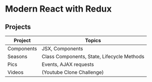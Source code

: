 # Modern React with Redux

## Projects

| Project    | Topics                                     |
| ---------- | ------------------------------------------ |
| Components | JSX, Components                            |
| Seasons    | Class Components, State, Lifecycle Methods |
| Pics       | Events, AJAX requests                      |
| Videos     | (Youtube Clone Challenge)                  |